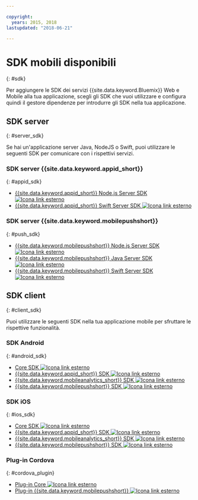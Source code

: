 ```yaml
---

copyright:
  years: 2015, 2018
lastupdated: "2018-06-21"

---
```

# SDK mobili disponibili
{: #sdk}

Per aggiungere le SDK dei servizi {{site.data.keyword.Bluemix}} Web e Mobile alla tua applicazione, scegli gli SDK che vuoi utilizzare e configura quindi il gestore dipendenze per introdurre gli SDK nella tua applicazione.


## SDK server
{: #server_sdk}

Se hai un'applicazione server Java, NodeJS o Swift, puoi utilizzare le seguenti SDK per comunicare con i rispettivi servizi.


### SDK server {{site.data.keyword.appid_short}}
{: #appid_sdk}

- [{{site.data.keyword.appid_short}} Node.js Server SDK ![Icona link esterno](../../icons/launch-glyph.svg "Icona link esterno")](https://github.com/ibm-cloud-security/appid-serversdk-nodejs)
- [{{site.data.keyword.appid_short}} Swift Server SDK ![Icona link esterno](../../icons/launch-glyph.svg "Icona link esterno")](https://github.com/ibm-cloud-security/appid-serversdk-swift)

### SDK server {{site.data.keyword.mobilepushshort}}
{: #push_sdk}

- [{{site.data.keyword.mobilepushshort}} Node.js Server SDK ![Icona link esterno](../../icons/launch-glyph.svg "Icona link esterno")](https://github.com/ibm-bluemix-mobile-services/bms-pushnotifications-serversdk-nodejs)
- [{{site.data.keyword.mobilepushshort}} Java Server SDK ![Icona link esterno](../../icons/launch-glyph.svg "Icona link esterno")](https://github.com/ibm-bluemix-mobile-services/bms-pushnotifications-serversdk-java)
- [{{site.data.keyword.mobilepushshort}} Swift Server SDK ![Icona link esterno](../../icons/launch-glyph.svg "Icona link esterno")](https://github.com/ibm-bluemix-mobile-services/bms-pushnotifications-serversdk-swift)


## SDK client
{: #client_sdk}

Puoi utilizzare le seguenti SDK nella tua applicazione mobile per sfruttare le rispettive funzionalità.


### SDK Android
{: #android_sdk}

- [Core SDK ![Icona link esterno](../../icons/launch-glyph.svg "Icona link esterno")](https://github.com/ibm-bluemix-mobile-services/bms-clientsdk-android-core)
- [{{site.data.keyword.appid_short}} SDK ![Icona link esterno](../../icons/launch-glyph.svg "Icona link esterno")](https://github.com/ibm-cloud-security/appid-clientsdk-android)
- [{{site.data.keyword.mobileanalytics_short}} SDK ![Icona link esterno](../../icons/launch-glyph.svg "Icona link esterno")](https://github.com/ibm-bluemix-mobile-services/bms-clientsdk-android-analytics)
- [{{site.data.keyword.mobilepushshort}} SDK ![Icona link esterno](../../icons/launch-glyph.svg "Icona link esterno")](https://github.com/ibm-bluemix-mobile-services/bms-clientsdk-android-push)


### SDK iOS
{: #ios_sdk}

- [Core SDK ![Icona link esterno](../../icons/launch-glyph.svg "Icona link esterno")](https://github.com/ibm-bluemix-mobile-services/bms-clientsdk-swift-core)
- [{{site.data.keyword.appid_short}} SDK ![Icona link esterno](../../icons/launch-glyph.svg "Icona link esterno")](https://github.com/ibm-cloud-security/appid-clientsdk-swift)
- [{{site.data.keyword.mobileanalytics_short}} SDK ![Icona link esterno](../../icons/launch-glyph.svg "Icona link esterno")](https://github.com/ibm-bluemix-mobile-services/bms-clientsdk-swift-analytics)
- [{{site.data.keyword.mobilepushshort}} SDK ![Icona link esterno](../../icons/launch-glyph.svg "Icona link esterno")](https://github.com/ibm-bluemix-mobile-services/bms-clientsdk-swift-push)


### Plug-in Cordova
{: #cordova_plugin}

- [Plug-in Core ![Icona link esterno](../../icons/launch-glyph.svg "Icona link esterno")](https://github.com/ibm-bluemix-mobile-services/bms-clientsdk-cordova-plugin-core)
- [Plug-in {{site.data.keyword.mobilepushshort}} ![Icona link esterno](../../icons/launch-glyph.svg "Icona link esterno")](https://github.com/ibm-bluemix-mobile-services/bms-clientsdk-cordova-plugin-push)
